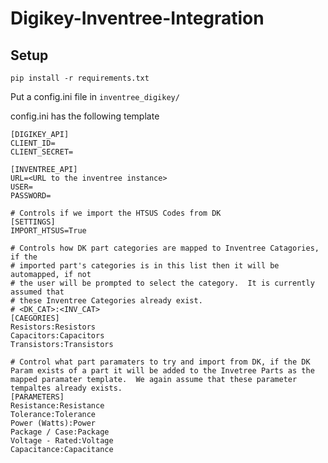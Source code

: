 # Digikey-Inventree-Integration

## Setup

`pip install -r requirements.txt`

Put a config.ini file in `inventree_digikey/`

config.ini has the following template

```
[DIGIKEY_API]
CLIENT_ID=
CLIENT_SECRET=

[INVENTREE_API]
URL=<URL to the inventree instance>
USER=
PASSWORD=

# Controls if we import the HTSUS Codes from DK
[SETTINGS]
IMPORT_HTSUS=True

# Controls how DK part categories are mapped to Inventree Catagories, if the 
# imported part's categories is in this list then it will be automapped, if not
# the user will be prompted to select the category.  It is currently assumed that 
# these Inventree Categories already exist.
# <DK_CAT>:<INV_CAT>
[CAEGORIES]
Resistors:Resistors
Capacitors:Capacitors
Transistors:Transistors

# Control what part paramaters to try and import from DK, if the DK Param exists of a part it will be added to the Invetree Parts as the mapped paramater template.  We again assume that these parameter tempaltes already exists.  
[PARAMETERS]
Resistance:Resistance
Tolerance:Tolerance
Power (Watts):Power
Package / Case:Package
Voltage - Rated:Voltage
Capacitance:Capacitance
```